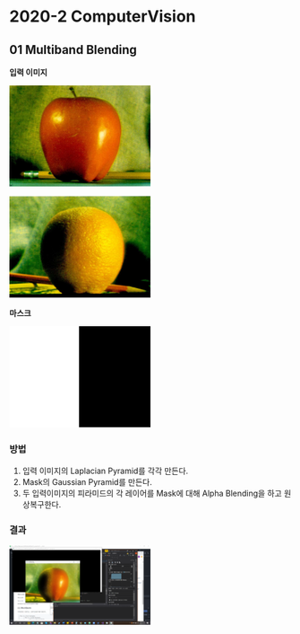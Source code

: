 # 2020-2 ComputerVision

## 01 Multiband Blending

**입력 이미지**      




<img src="OpenCV_seonga/assignment1_image/burt_apple.png" width="50%" height="50%" title="apple" alt="inputImage"></img>     




<img src="OpenCV_seonga/assignment1_image/burt_orange.png" width="50%" height="50%" title="orange" alt="inputImage"></img>      





          
**마스크**          

<img src="OpenCV_seonga/assignment1_image/burt_mask.png" width="50%" height="50%" title="mask" alt="inputImage"></img>    

### 방법 

1. 입력 이미지의 Laplacian Pyramid를 각각 만든다.   
2. Mask의 Gaussian Pyramid를 만든다.   
3. 두 입력이미지의 피라미드의 각 레이어를 Mask에 대해 Alpha Blending을 하고 원상복구한다.   

### 결과 

<img src="OpenCV_seonga/assignment1_image/result.png" width="50%" height="50%" title="result" alt="outputImage"></img>   
